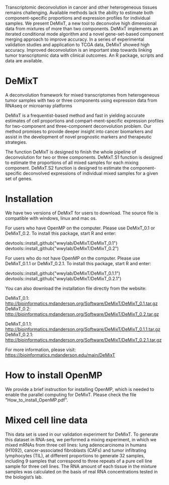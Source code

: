 Transcriptomic deconvolution in cancer and other heterogeneous tissues remains challenging. Available methods lack the ability to estimate both component-specific proportions and expression profiles for individual samples. We present DeMixT, a new tool to deconvolve high dimensional data from mixtures of more than two components. DeMixT implements an iterated conditional mode algorithm and a novel gene-set-based component merging approach to improve accuracy. In a series of experimental validation studies and application to TCGA data, DeMixT showed high accuracy. Improved deconvolution is an important step towards linking tumor transcriptomic data with clinical outcomes. An R package, scripts and data are available.

# DeMixT
A deconvolution framework for mixed transcriptomes from heterogeneous tumor samples with two or three components using expression data from RNAseq or microarray platforms

DeMixT is a frequentist-based method and fast in yielding accurate estimates of cell proportions and compart-ment-specific expression profiles for two-component and three-component deconvolution problem. Our method promises to provide deeper insight into cancer biomarkers and assist in the development of novel prognostic markers and therapeutic strategies. 

The function DeMixT is designed to finish the whole pipeline of deconvolution for two or three components. DeMixT.S1 function is designed to estimate the proportions of all mixed samples for each mixing component. DeMixT.S2 function is designed to estimate the component-specific deconvolved expressions of individual mixed samples for a given set of genes.

# Installation
We have two versions of DeMixT for users to download. The source file is compatible with windows, linux and mac os.

For users who have OpenMP on the computer. Please use DeMixT_0.1 or DeMixT_0.2. To install this package, start R and enter:

devtools::install_github("wwylab/DeMixT/DeMixT_0.1")
devtools::install_github("wwylab/DeMixT/DeMixT_0.2")

For users who do not have OpenMP on the computer. Please use DeMixT_0.1.1 or DeMixT_0.2.1. To install this package, start R and enter:

devtools::install_github("wwylab/DeMixT/DeMixT_0.1.1")
devtools::install_github("wwylab/DeMixT/DeMixT_0.2.1")

You can also download the installation file directly from the website:

DeMixT_0.1: http://bioinformatics.mdanderson.org/Software/DeMixT/DeMixT_0.1.tar.gz
DeMixT_0.2: http://bioinformatics.mdanderson.org/Software/DeMixT/DeMixT_0.2.tar.gz

DeMixT_0.1.1: http://bioinformatics.mdanderson.org/Software/DeMixT/DeMixT_0.1.1.tar.gz
DeMixT_0.2.1: http://bioinformatics.mdanderson.org/Software/DeMixT/DeMixT_0.2.1.tar.gz

For more information, please visit:
https://bioinformatics.mdanderson.edu/main/DeMixT

# How to install OpenMP
We provide a brief instruction for installing OpenMP, which is needed to enable the parallel computing for DeMixT. Please check the file "How_to_install_OpenMP.pdf".

# Mixed cell line data
This data set is used in our validation experiment for DeMixT. To generate this dataset in RNA-seq, we performed a mixing experiment, in which we mixed mRNAs from three cell lines: lung adenocarcinoma in humans (H1092), cancer-associated fibroblasts (CAFs) and tumor infiltrating lymphocytes (TIL), at different proportions to generate 32 samples, including 9 samples that correspond to three repeats of a pure cell line sample for three cell lines. The RNA amount of each tissue in the mixture samples was calculated on the basis of real RNA concentrations tested in the biologist’s lab.
